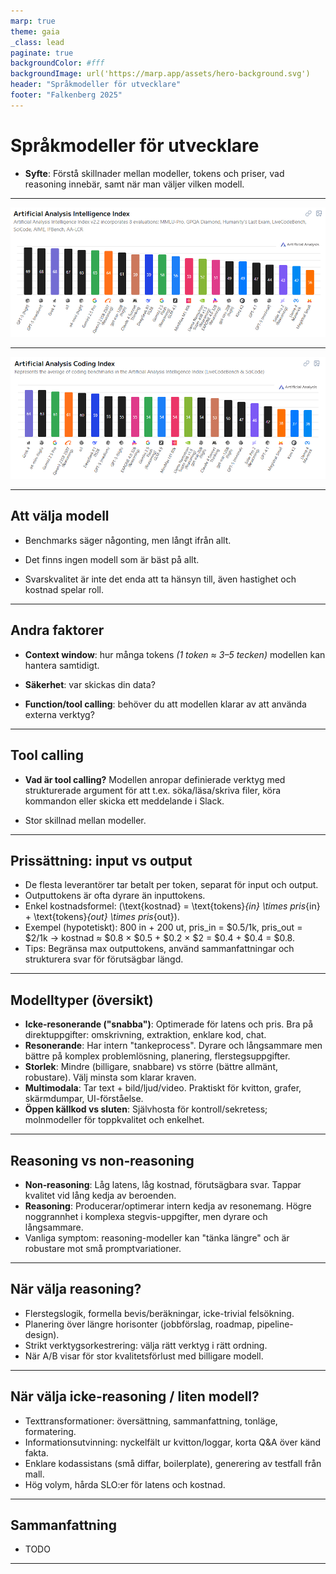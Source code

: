 ```yaml
---
marp: true
theme: gaia
_class: lead
paginate: true
backgroundColor: #fff
backgroundImage: url('https://marp.app/assets/hero-background.svg')
header: "Språkmodeller för utvecklare"
footer: "Falkenberg 2025"
---
```


# Språkmodeller för utvecklare

- **Syfte**: Förstå skillnader mellan modeller, tokens och priser, vad reasoning innebär, samt när man väljer vilken modell.

---

![bg 95%](./images/aa_intelligence_index.png)

<!--
Idag finns det väldigt många språkmodeller att välja mellan, och det är inte helt enkelt att välja mellan dem.

Här ser ni de idag högst presterande modellerna när man har evaluerat dem mot åtta olika benchmarks som testar  allt ifrån modellarnas förmåga att följa instruktioner och skriva kod, till biologi och kemi.
-->

---

![bg 95%](./images/aa_coding_index.png)

<!--
Om man istället bara kollar på resultatet från de två kod-benchmarksen så ser resultatet istället ut såhär.

Här kan man se att GPT-5 som tidigare låg på en första plats har tappat ganska mycket, och att den mest populära modellen för kodagenter, Claude 4 Sonnet, ligger ganska långt ifrån toppen.
-->

---

## Att välja modell

- Benchmarks säger någonting, men långt ifrån allt.
<!--
Resultaten från såna här evalueringar används ofta i marknadsföringssyfte och det finns risk för att företagen har anpassat sina modeller för att bättre klara av frågor som är väldigt lika dem i dessa tester, eller att de exakta frågorna har funnits med i träningsdatan.
-->
- Det finns ingen modell som är bäst på allt.
<!--
Olika användningsområden kräver olika modeller.

Du kommer inte vilja använda samma modell för att göra en snabb kodändring över ett par markerade rader, som den du använder för att rådfråga om en komplex arkitektursfråga.
-->

- Svarskvalitet är inte det enda att ta hänsyn till, även hastighet och kostnad spelar roll.
<!--
Det är alltid en balansgång mellan dessa faktorer.

Om du startar en agent som arbetar i bakgrunden medan du själv jobbar med något annat, så bryr du dig förmodligen inte om hastigheten, kvaliteten är viktigast. Men om det är en ändring på koden du sitter med just nu så spelar det större roll.
-->

---

## Andra faktorer

- **Context window**: hur många tokens _(1 token ≈ 3–5 tecken)_ modellen kan hantera samtidigt.
<!--
Alltså hur mycket text du kan skicka med i en fråga. Detta börjar spela roll om du t.ex. vill skicka med stora delar av en kodbas, loggar, dokumentation eller andra långa texter.

Idag så klarar de mest populära modellerna stora context windows. Claude 4 Sonnet och Gemini 2.5 Pro klarar t.ex. en miljon tokens vilket motsvarar ungefär 100 000 rader kod. GPT-5 klarar 400 000 tokens.
-->

- **Säkerhet**: var skickas din data?
<!--
Här är det egentligen inte modellen som spelar någon roll, utan det är vem som servear modellen till dig. Modellen är i stort sett bara ett enormt antal vektorer och utgör i sig ingen fara.

Så t.ex. är det säkert att använda kinesiska modeller bara den serveas utav en pålitlig leverantör som t.ex. Microsoft via Azure eller Amazon via AWS.
-->

- **Function/tool calling**: behöver du att modellen klarar av att använda externa verktyg?
<!--
Om du ska använda modellen i agenter så som t.ex. Copilot är detta ofta avgörande och det kan skilja väldigt mycket mellan olika modeller.
-->

---

## Tool calling

- **Vad är tool calling?** Modellen anropar definierade verktyg med strukturerade argument för att t.ex. söka/läsa/skriva filer, köra kommandon eller skicka ett meddelande i Slack.
<!--
I Copilot‑kodagenten i VS Code innebär det att modellen själv väljer när den ska använda t.ex. kodsökning, öppna/läsa/skriva filer, köra tester eller git‑kommandon. Du beskriver målet; modellen planerar och orkestrerar anropen.
-->

- Stor skillnad mellan modeller.
<!--
Claude-modellerna från Anthropic är väldigt bra på tool calling och att följa instruktioner, och har varit det ganska länge nu. Detta är anledningen till att Claude-modellerna är så populära att använda i agenter och kodgenereringsverktyg.

Men detta är något som alla har börjat fokusera mer på och prioritera när modellerna tränas, så många av de nyare modellerna är ganska bra på detta, och det spelar också väldigt stor roll hur modellerna promptas för tool calling.
-->

---

## Prissättning: input vs output

- De flesta leverantörer tar betalt per token, separat för input och output.
- Outputtokens är ofta dyrare än inputtokens.
- Enkel kostnadsformel: \(\text{kostnad} = \text{tokens}_{in} \times pris_{in} + \text{tokens}_{out} \times pris_{out}\).
- Exempel (hypotetiskt): 800 in + 200 ut, pris_in = $0.5/1k, pris_out = $2/1k → kostnad ≈ $0.8 × $0.5 + $0.2 × $2 = $0.4 + $0.4 = $0.8.
- Tips: Begränsa max outputtokens, använd sammanfattningar och strukturera svar för förutsägbar längd.

---

## Modelltyper (översikt)

- **Icke‑resonerande ("snabba")**: Optimerade för latens och pris. Bra på direktuppgifter: omskrivning, extraktion, enklare kod, chat.
- **Resonerande**: Har intern "tankeprocess". Dyrare och långsammare men bättre på komplex problemlösning, planering, flerstegsuppgifter.
- **Storlek**: Mindre (billigare, snabbare) vs större (bättre allmänt, robustare). Välj minsta som klarar kraven.
- **Multimodala**: Tar text + bild/ljud/video. Praktiskt för kvitton, grafer, skärmdumpar, UI-förståelse.
- **Öppen källkod vs sluten**: Självhosta för kontroll/sekretess; molnmodeller för toppkvalitet och enkelhet.

---

## Reasoning vs non‑reasoning

- **Non‑reasoning**: Låg latens, låg kostnad, förutsägbara svar. Tappar kvalitet vid lång kedja av beroenden.
- **Reasoning**: Producerar/optimerar intern kedja av resonemang. Högre noggrannhet i komplexa stegvis-uppgifter, men dyrare och långsammare.
- Vanliga symptom: reasoning-modeller kan "tänka längre" och är robustare mot små promptvariationer.

---

## När välja reasoning?

- Flerstegslogik, formella bevis/beräkningar, icke-trivial felsökning.
- Planering över längre horisonter (jobbförslag, roadmap, pipeline-design).
- Strikt verktygsorkestrering: välja rätt verktyg i rätt ordning.
- När A/B visar för stor kvalitetsförlust med billigare modell.

---

## När välja icke‑reasoning / liten modell?

- Texttransformationer: översättning, sammanfattning, tonläge, formatering.
- Informationsutvinning: nyckelfält ur kvitton/loggar, korta Q&A över känd fakta.
- Enklare kodassistans (små diffar, boilerplate), generering av testfall från mall.
- Hög volym, hårda SLO:er för latens och kostnad.

---

## Sammanfattning

- TODO

---
